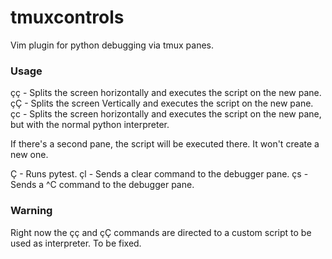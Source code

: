# tmuxcontrols
Vim plugin for python debugging via tmux panes.

### Usage
çç - Splits the screen horizontally and executes the script on the new pane.
çÇ - Splits the screen Vertically and executes the script on the new pane.
çc - Splits the screen horizontally and executes the script on the new pane, but with the normal python interpreter.

If there's a second pane, the script will be executed there. It won't create a new one.

Ç - Runs pytest.
çl - Sends a clear command to the debugger pane.
çs - Sends a ^C command to the debugger pane.

### Warning
Right now the çç and çÇ commands are directed to a custom script to be used as interpreter. To be fixed. 
